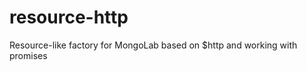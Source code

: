 resource-http
=============

Resource-like factory for MongoLab based on $http and working with promises